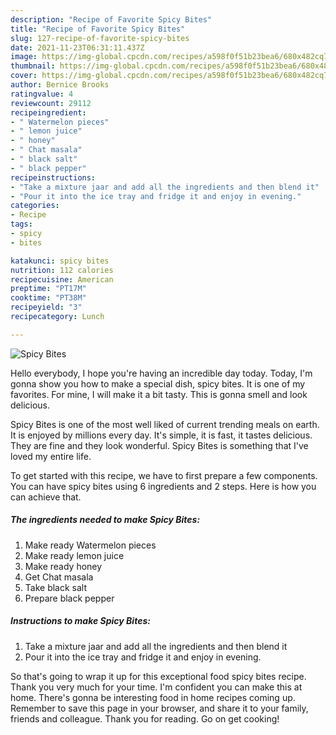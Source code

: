 ```yaml
---
description: "Recipe of Favorite Spicy Bites"
title: "Recipe of Favorite Spicy Bites"
slug: 127-recipe-of-favorite-spicy-bites
date: 2021-11-23T06:31:11.437Z
image: https://img-global.cpcdn.com/recipes/a598f0f51b23bea6/680x482cq70/spicy-bites-recipe-main-photo.jpg
thumbnail: https://img-global.cpcdn.com/recipes/a598f0f51b23bea6/680x482cq70/spicy-bites-recipe-main-photo.jpg
cover: https://img-global.cpcdn.com/recipes/a598f0f51b23bea6/680x482cq70/spicy-bites-recipe-main-photo.jpg
author: Bernice Brooks
ratingvalue: 4
reviewcount: 29112
recipeingredient:
- " Watermelon pieces"
- " lemon juice"
- " honey"
- " Chat masala"
- " black salt"
- " black pepper"
recipeinstructions:
- "Take a mixture jaar and add all the ingredients and then blend it"
- "Pour it into the ice tray and fridge it and enjoy in evening."
categories:
- Recipe
tags:
- spicy
- bites

katakunci: spicy bites 
nutrition: 112 calories
recipecuisine: American
preptime: "PT17M"
cooktime: "PT38M"
recipeyield: "3"
recipecategory: Lunch

---
```



![Spicy Bites](https://img-global.cpcdn.com/recipes/a598f0f51b23bea6/680x482cq70/spicy-bites-recipe-main-photo.jpg)

Hello everybody, I hope you're having an incredible day today. Today, I'm gonna show you how to make a special dish, spicy bites. It is one of my favorites. For mine, I will make it a bit tasty. This is gonna smell and look delicious.



Spicy Bites is one of the most well liked of current trending meals on earth. It is enjoyed by millions every day. It's simple, it is fast, it tastes delicious. They are fine and they look wonderful. Spicy Bites is something that I've loved my entire life.


To get started with this recipe, we have to first prepare a few components. You can have spicy bites using 6 ingredients and 2 steps. Here is how you can achieve that.

<!--inarticleads1-->

##### The ingredients needed to make Spicy Bites:

1. Make ready  Watermelon pieces
1. Make ready  lemon juice
1. Make ready  honey
1. Get  Chat masala
1. Take  black salt
1. Prepare  black pepper




<!--inarticleads2-->

##### Instructions to make Spicy Bites:

1. Take a mixture jaar and add all the ingredients and then blend it
1. Pour it into the ice tray and fridge it and enjoy in evening.




So that's going to wrap it up for this exceptional food spicy bites recipe. Thank you very much for your time. I'm confident you can make this at home. There's gonna be interesting food in home recipes coming up. Remember to save this page in your browser, and share it to your family, friends and colleague. Thank you for reading. Go on get cooking!
